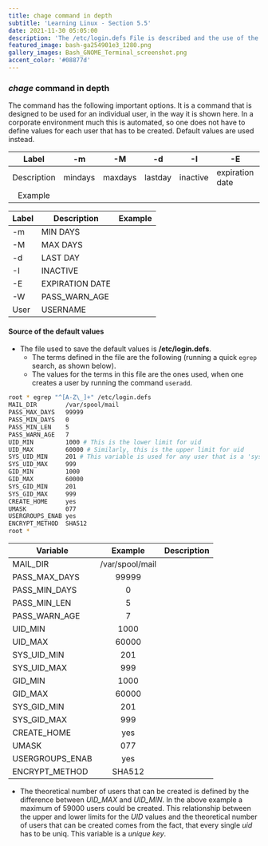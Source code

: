 ```yaml
---
title: chage command in depth
subtitle: 'Learning Linux - Section 5.5'
date: 2021-11-30 05:05:00
description: 'The /etc/login.defs File is described and the use of the variables that are defined inside this file in terms of their role during the usage of useradd command.'
featured_image: bash-ga254901e3_1280.png
gallery_images: Bash_GNOME_Terminal_screenshot.png
accent_color: '#08877d'
---
```


### *chage* command in depth

The command has the following important options. It is a command that is designed to be used for an individual user,
in the way it is shown here. In a corporate environment much this is automated, so one does not have to define values for each user that has to be created. Default values are used instead.

|    Label    | -m      | -M      | -d      | -I       | -E              | -W       | User     |
|:-----------:|---------|---------|---------|----------|-----------------|----------|----------|
| Description | mindays | maxdays | lastday | inactive | expiration date | warndays | username |
|   Example   |         |         |         |          |                 |          |          |


| Label | Description     | Example |
|-------|-----------------|---------|
| -m    | MIN DAYS        |         |
| -M    | MAX DAYS        |         |
| -d    | LAST DAY        |         |
| -I    | INACTIVE        |         |
| -E    | EXPIRATION DATE |         |
| -W    | PASS_WARN_AGE   |         |
| User  | USERNAME        |         |


#### Source of the default values

- The file used to save the default values is **/etc/login.defs**.
  - The terms defined in the file are the following (running a quick `egrep` search, as shown below).
  - The values for the terms in this file are the ones used, when one creates a user by running the command `useradd`.


```bash
root * egrep "^[A-Z\_]+" /etc/login.defs 
MAIL_DIR        /var/spool/mail
PASS_MAX_DAYS   99999
PASS_MIN_DAYS   0
PASS_MIN_LEN    5
PASS_WARN_AGE   7
UID_MIN         1000 # This is the lower limit for uid
UID_MAX         60000 # Similarly, this is the upper limit for uid
SYS_UID_MIN     201 # This variable is used for any user that is a 'system process user'
SYS_UID_MAX     999
GID_MIN         1000
GID_MAX         60000
SYS_GID_MIN     201
SYS_GID_MAX     999
CREATE_HOME     yes
UMASK           077
USERGROUPS_ENAB yes
ENCRYPT_METHOD  SHA512
root * 
```

| Variable        |       Example	        |Description |
|-----------------|:---------------------:|:---: |
| MAIL_DIR        |   /var/spool/mail 	   |  |
| PASS_MAX_DAYS   |   99999           	   |  |
| PASS_MIN_DAYS   |   0               	   |  |
| PASS_MIN_LEN    |   5               	   |  |
| PASS_WARN_AGE   |   7               	   |  |
| UID_MIN         |   1000            	   |  |
| UID_MAX         |   60000           	   |  |
| SYS_UID_MIN     |   201             	   |  |
| SYS_UID_MAX     |   999             	   |  |
| GID_MIN         |   1000            	   |  |
| GID_MAX         |   60000           	   |  |
| SYS_GID_MIN     |   201             	   |  |
| SYS_GID_MAX     |   999             	   |  |
| CREATE_HOME     |   yes             	   |  |
| UMASK           |   077             	   |  |
| USERGROUPS_ENAB |   yes             	   |  |
| ENCRYPT_METHOD  |   SHA512          	   |  |

- The theoretical number of users that can be created is defined by the difference between *UID_MAX* and *UID_MIN*. In the above example a maximum of 59000 users could be created. This relationship between the upper and lower limits for the *UID* values and the theoretical number of users that can be created comes from the fact, that every single *uid* has to be uniq. This variable is a *unique key*.

